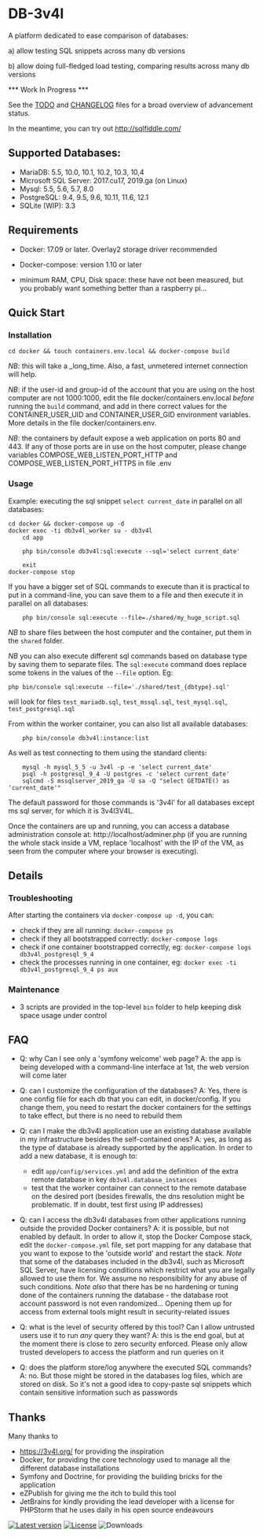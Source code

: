 DB-3v4l
=======

A platform dedicated to ease comparison of databases:

a) allow testing SQL snippets across many db versions

b) allow doing full-fledged load testing, comparing results across many db versions


*** Work In Progress ***

See the [TODO](./TODO.md) and [CHANGELOG](./WHATSNEW.md) files for a broad overview of advancement status.

In the meantime, you can try out http://sqlfiddle.com/


## Supported Databases:

* MariaDB: 5.5, 10.0, 10.1, 10.2, 10.3, 10,4
* Microsoft SQL Server: 2017.cu17, 2019.ga (on Linux)
* Mysql: 5.5, 5.6, 5.7, 8.0
* PostgreSQL: 9.4, 9.5, 9.6, 10.11, 11.6, 12.1
* SQLite (WIP): 3.3


## Requirements

* Docker: 17.09 or later. Overlay2 storage driver recommended

* Docker-compose: version 1.10 or later

* minimum RAM, CPU, Disk space: these have not been measured, but you probably want something better than a raspberry pi...


## Quick Start

### Installation

    cd docker && touch containers.env.local && docker-compose build

*NB*: this will take a _long_time. Also, a fast, unmetered internet connection will help. 

*NB*: if the user-id and group-id of the account that you are using on the host computer are not 1000:1000, edit
the file  docker/containers.env.local _before_ running the `build` command, and add in there correct values for
the CONTAINER_USER_UID and CONTAINER_USER_GID environment variables. More details in the file docker/containers.env.

*NB*: the containers by default expose a web application on ports 80 and 443. If any of those ports are in use on
the host computer, please change variables COMPOSE_WEB_LISTEN_PORT_HTTP and COMPOSE_WEB_LISTEN_PORT_HTTPS in file .env 

### Usage

Example: executing the sql snippet `select current_date` in parallel on all databases:

    cd docker && docker-compose up -d
    docker exec -ti db3v4l_worker su - db3v4l
        cd app

        php bin/console db3v4l:sql:execute --sql='select current_date'

        exit
    docker-compose stop

If you have a bigger set of SQL commands to execute than it is practical to put in a command-line, you can save them
to a file and then execute it in parallel on all databases: 

        php bin/console sql:execute --file=./shared/my_huge_script.sql

*NB* to share files between the host computer and the container, put them in the `shared` folder.  

*NB* you can also execute different sql commands based on database type by saving them to separate files. The `sql:execute`
command does replace some tokens in the values of the `--file` option. Eg:

    php bin/console sql:execute --file='./shared/test_{dbtype}.sql'

   will look for files `test_mariadb.sql`, `test_mssql.sql`, `test_mysql.sql`, `test_postgresql.sql`
    
From within the worker container, you can also list all available databases: 

        php bin/console db3v4l:instance:list
                
As well as test connecting to them using the standard clients: 

        mysql -h mysql_5_5 -u 3v4l -p -e 'select current_date'
        psql -h postgresql_9_4 -U postgres -c 'select current_date'
        sqlcmd -S mssqlserver_2019_ga -U sa -Q "select GETDATE() as 'current_date'"

The default password for those commands is '3v4l' for all databases except ms sql server, for which it is 3v4l3V4L.

Once the containers are up and running, you can access a database administration console at: http://localhost/adminer.php
(if you are running the whole stack inside a VM, replace 'localhost' with the IP of the VM, as seen from the computer where
your browser is executing).


## Details

### Troubleshooting

After starting the containers via `docker-compose up -d`, you can:

- check if they are all running: `docker-compose ps`
- check if they all bootstrapped correctly: `docker-compose logs`
- check if one container bootstrapped correctly, eg: `docker-compose logs db3v4l_postgresql_9_4`
- check the processes running in one container, eg: `docker exec -ti db3v4l_postgresql_9_4 ps aux`

### Maintenance

- 3 scripts are provided in the top-level `bin` folder to help keeping disk space usage under control


## FAQ

- Q: why Can I see only a 'symfony welcome' web page? A: the app is being developed with a command-line interface at 1st,
  the web version will come later
 
- Q: can I customize the configuration of the databases? A: Yes, there is one config file for each db that you can edit,
  in docker/config. If you change them, you need to restart the docker containers for the settings to take effect, but
  there is no need to rebuild them

- Q: can I make the db3v4l application use an existing database available in my infrastructure besides the self-contained ones?
  A: yes, as long as the type of database is already supported by the application.
  In order to add a new database, it is enough to:
  - edit `app/config/services.yml` and add the definition of the extra remote database in key `db3v4l.database_instances`
  - test that the worker container can connect to the remote database on the desired port (besides firewalls, the
    dns resolution might be problematic. If in doubt, test first using IP addresses)

- Q: can I access the db3v4l databases from other applications running outside the provided Docker containers?
  A: it is possible, but not enabled by default. In order to allow it, stop the Docker Compose stack, edit the
  `docker-compose.yml` file, set port mapping for any database that you want to expose to the 'outside world' and restart 
  the stack.
  *Note* that some of the databases included in the db3v4l, such as Microsoft SQL Server, have licensing conditions
  which restrict what you are legally allowed to use them for. We assume no responsibility for any abuse of such conditions.
  *Note also* that there has be no hardening or tuning done of the containers running the database - the database root
  account password is not even randomized... Opening them up for access from external tools might result in 
  security-related issues

- Q: what is the level of security offered by this tool? Can I allow untrusted users use it to run _any_ query they want?
  A: this is the end goal, but at the moment there is close to zero security enforced. Please only allow trusted developers
  to access the platform and run queries on it

- Q: does the platform store/log anywhere the executed SQL commands? A: no. But those might be stored in the databases log
  files, which are stored on disk. So it's not a good idea to copy-paste sql snippets which contain sensitive information
  such as passwords


## Thanks

Many thanks to
- https://3v4l.org/ for providing the inspiration
- Docker, for providing the core technology used to manage all the different database installations
- Symfony and Doctrine, for providing the building bricks for the application
- eZPublish for giving me the itch to build this tool
- JetBrains for kindly providing the lead developer with a license for PHPStorm that he uses daily in his open source endeavours 

[![Latest version](https://img.shields.io/github/tag/gggeek/db-3v4l.svg?style=flat-square)](https://github.com/gggeek/db-3v4l/releases)
[![License](https://img.shields.io/github/license/gggeek/db-3v4l.svg?style=flat-square)](LICENSE)
![Downloads](https://img.shields.io/github/downloads/gggeek/db-3v4l/total.svg?style=flat-square)
